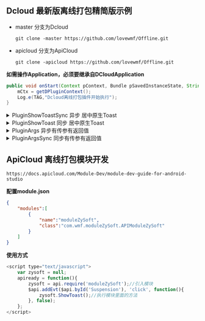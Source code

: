 ## Dcloud 最新版离线打包精简版示例

* master 分支为Dcloud

    `git clone -master https://github.com/lovewmf/Offline.git`

* apicloud 分支为ApiCloud

   `git clone -apicloud https://github.com/lovewmf/Offline.git`

**如需操作Application，必须要继承自DCloudApplication**

```java
public void onStart(Context pContext, Bundle pSavedInstanceState, String[] pRuntimeArgs) {
    mCtx = getDPluginContext();
    Log.e(TAG,"Dcloud离线打包插件开始执行");
}
```
<details>
<summary>PluginShowToastSync 异步 居中原生Toast</summary>

 **html**
```javascript
ZySoftPlugin.PluginShowToastSync();
```
**java**
```java
//同步无参无返回值
public void PluginShowToast(IWebview pWebview, JSONArray array){
    Log.e(TAG,"This is an synchronization Toast");
    Toast toast = Toast.makeText(mCtx, "This is an synchronization Toast",Toast.LENGTH_SHORT);
    toast.setGravity(Gravity.CENTER, 0, 0);
    toast.show();
}
```
</details>

<details>
<summary>PluginShowToast 同步 居中原生Toast</summary>

**html**
```javascript
 ZySoftPlugin.PluginShowToast();
```
**java**
```java
//同步无参无返回值
public void PluginShowToast(IWebview pWebview, JSONArray array){
    Log.e(TAG,"This is an synchronization Toast");
    Toast toast = Toast.makeText(mCtx, "This is an synchronization Toast",Toast.LENGTH_SHORT);
    toast.setGravity(Gravity.CENTER, 0, 0);
    toast.show();
}
 ```

 
</details>

<details>
<summary>PluginArgs 异步有传参有返回值</summary>

**html**
```javascript
ZySoftPlugin.PluginArgs("Dcloud",function(success){
    alert(success.toString());
},function(error){
    alert(error.toString());
});
```
**java**
```java
 //异步有参有返回值
public void PluginArgs(IWebview pWebview, JSONArray array){
    Log.e(TAG,"异步有参有返回值");
    String CallBackID = array.optString(0);
    JSONArray newArray = new JSONArray();
    newArray.put(array.optString(1));
    JSUtil.execCallback(pWebview, CallBackID, newArray, JSUtil.OK, false);//成功回调
    //JSUtil.execCallback(pWebview, CallBackID, newArray, JSUtil.ERROR, false);失败回调
}
```
</details>

<details>
<summary>PluginArgsSync 同步有传参有返回值</summary>

**html**
```javascript
ZySoftPlugin.PluginArgsSync("Dcloud");
```
**java**
```java
//同步有参有返回值
public String PluginArgsSync(IWebview pWebview, JSONArray array){
    Log.e(TAG,"同步有参有返回值");
    Log.e(TAG,array.toString());
    String inValue1 = array.optString(0);
    return JSUtil.wrapJsVar(inValue1,true);
}
```
</details>


## ApiCloud 离线打包模块开发

`https://docs.apicloud.com/Module-Dev/module-dev-guide-for-android-studio`

**配置module.json**
```json
{
    "modules":[
		{
		    "name":"moduleZySoft",
			"class":"com.wmf.moduleZySoft.APIModuleZySoft"
		}
	]
}
```

**使用方式**

```javascript
<script type="text/javascript">
    var zysoft = null;
    apiready = function(){
  		zysoft = api.require('moduleZySoft');//引入模块
        $api.addEvt($api.byId('Suspension'), 'click', function(){
            zysoft.ShowToast();//执行模块里面的方法
        }, false);
    };
</script>
```